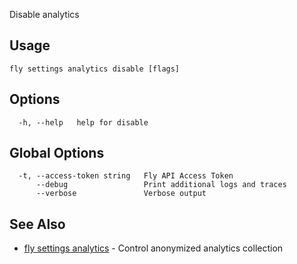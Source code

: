 Disable analytics

## Usage
~~~
fly settings analytics disable [flags]
~~~

## Options

~~~
  -h, --help   help for disable
~~~

## Global Options

~~~
  -t, --access-token string   Fly API Access Token
      --debug                 Print additional logs and traces
      --verbose               Verbose output
~~~

## See Also

* [fly settings analytics](/docs/flyctl/fly-settings-analytics/)	 - Control anonymized analytics collection

